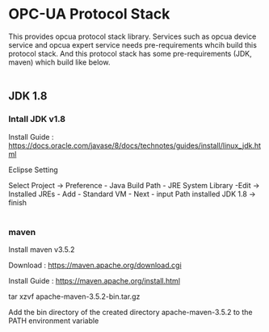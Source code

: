 # OPC-UA Protocol Stack

This provides opcua protocol stack library. Services such as opcua device service and opcua expert service needs pre-requirements whcih build this protocol stack.
And this protocol stack has some pre-requirements (JDK, maven) which build like below.
<br></br>

## JDK 1.8

### Intall JDK v1.8

Install Guide : https://docs.oracle.com/javase/8/docs/technotes/guides/install/linux_jdk.html

Eclipse Setting

Select Project -> Preference - Java Build Path - JRE System Library -Edit -> Installed JREs - Add - Standard VM - Next - input Path installed JDK 1.8 -> finish 
<br></br>

### maven

Install maven v3.5.2

Download : https://maven.apache.org/download.cgi

Install Guide : https://maven.apache.org/install.html

tar xzvf apache-maven-3.5.2-bin.tar.gz

Add the bin directory of the created directory apache-maven-3.5.2 to the PATH environment variable
<br></br>

